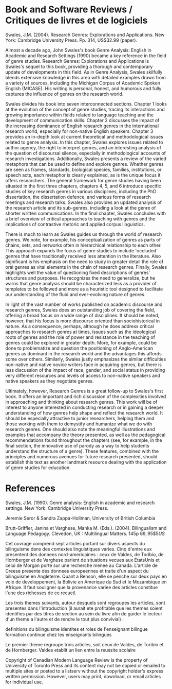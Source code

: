 # Book and Software Reviews / Critiques de livres et de logiciels

Swales, J.M. (2004). Research Genres: Explorations and Applications. New York: Cambridge University Press. Pp. 314, US\$32.99 (paper).

Almost a decade ago, John Swales's book Genre Analysis: English in Academic and Research Settings (1990) became a key reference in the field of genre studies. Research Genres: Explorations and Applications is Swales's sequel to this book, providing a thorough and contemporary update of developments in this field. As in Genre Analysis, Swales skilfully blends extensive knowledge in this area with detailed examples drawn from a variety of sources, including the Michigan Corpus of Academic Spoken English (MICASE). His writing is personal, honest, and humorous and fully captures the influence of genres on the research world.

Swales divides his book into seven interconnected sections. Chapter 1 looks at the evolution of the concept of genre studies, tracing its interactions and growing importance within fields related to language teaching and the development of communication skills. Chapter 2 discusses the impact of the increasing dominance of English research genres in the international research world, especially for non-native English speakers. Chapter 3 provides an in-depth look at current theoretical and methodological issues related to genre analysis. In this chapter, Swales explores issues related to author agency, the right to interpret genres, and an interesting analysis of the question of discoursal silence, especially in methodological accounts of research investigations. Additionally, Swales presents a review of the varied metaphors that can be used to define and explore genres. Whether genres are seen as frames, standards, biological species, families, institutions, or speech acts, each metaphor is clearly explained, as is the unique focus it offers researchers. The general framework for genre studies having been situated in the first three chapters, chapters 4, 5, and 6 introduce specific studies of key research genres in various disciplines, including the PhD dissertation, the dissertation defence, and various forms of research meetings and research talks. Swales also provides an updated analysis of the research article and its sub-genres, including a look at the genre of shorter written communications. In the final chapter, Swales concludes with a brief overview of critical approaches to teaching with genres and the implications of contrastive rhetoric and applied corpus linguistics.

There is much to learn as Swales guides us through the world of research genres. We note, for example, his conceptualization of genres as parts of chains, sets, and networks often in hierarchical relationship to each other. This approach expands the focus of genre studies to include 'occluded' genres that have traditionally received less attention in the literature. Also significant is his emphasis on the need to study in greater detail the role of oral genres as vital elements in the chain of research genres. Finally, Swales highlights well the value of questioning fixed descriptions of genres' structures and purposes. He recognizes the need to generalize, but he warns that genre analysis should be characterized less as a provider of templates to be followed and more as a heuristic tool designed to facilitate our understanding of the fluid and ever-evolving nature of genres.

In light of the vast number of works published on academic discourse and research genres, Swales does an outstanding job of covering the field, offering a broad focus on a wide range of disciplines. It should be noted, however, that his focus is more discourse oriented than sociohistorical in nature. As a consequence, perhaps, although he does address critical approaches to research genres at times, issues such as the ideological roots of genres and the role of power and resistance in the teaching of genres could be explored in greater depth. More, for example, could be done to problematize and question the positioning of Anglo-American genres as dominant in the research world and the advantages this affords some over others. Similarly, Swales justly emphasizes the similar difficulties non-native and native novice writers face in acquiring genres, but there is less discussion of the impact of race, gender, and social status in providing very different resources and levels of access to non-native speakers and native speakers as they negotiate genres.

Ultimately, however, Research Genres is a great follow-up to Swales's first book. It offers an important and rich discussion of the complexities involved in approaching and thinking about research genres. This work will be of interest to anyone interested in conducting research or in gaining a deeper understanding of how genres help shape and reflect the research world. It should be especially attractive to junior researchers, helping them and those working with them to demystify and humanize what we do with research genres. One should also note the meaningful illustrations and examples that accompany the theory presented, as well as the pedagogical recommendations found throughout the chapters (see, for example, in the final section, the innovative use of parody as a way to help students understand the structure of a genre). These features, combined with the principles and numerous avenues for future research presented, should establish this text as another landmark resource dealing with the application of genre studies for education.

# References

Swales, J.M. (1990). Genre analysis: English in academic and research settings. New York: Cambridge University Press.

Jeremie Seror & Sandra Zappa-Hollman, University of British Columbia

Brutt-Griffler, Janina et Varghese, Manka M. (Eds.). (2004). Bilingualism and Language Pedagogy. Clevedon, UK : Multilingual Matters. $1 4 5 { \mathrm { p } }$ ${ 6 9 , 9 5 \$ 5 U S }$

Cet ouvrage comprend sept articles portant sur divers aspects du bilinguisme dans des contextes linguistiques varies. Cinq d'entre eux presentent des donnees nord-americaines : ceux de Valdes, de Toribio, de Hornberger et de Varghese parlent de situations vecues aux EtatsUnis et celui de Morgan porte sur une recherche menee au Canada. L'article de Creese presente des donnees europeennes et traite d'un aspect du bilinguisme en Angleterre. Quant a Benson, elle se penche sur deux pays en voie de developpement, la Bolivie en Amerique du Sud et le Mozambique en Afrique. Il faut souligner que la provenance variee des articles constitue l'une des richesses de ce recueil.

Les trois themes suivants, autour desquels sont regroupes les articles, sont presentes dans l'introduction (il aurait ete profitable que les themes soient identifies par des titres de section au sein du livre afin de guider le lecteur d'un theme a l'autre et de rendre le tout plus convivial) :

definitions du bilinguisme identites et roles de I'enseignant bilingue formation continue chez les enseignants bilingues

Le premier theme regroupe trois articles, soit ceux de Valdes, de Toribio et de Hornberger. Valdes etablit un lien entre la reussite scolaire

Copyright of Canadian Modern Language Review is the property of University of Toronto Press and its content may not be copied or emailed to multiple sites or posted to a listserv without the copyright holder's express written permission. However, users may print, download, or email articles for individual use.